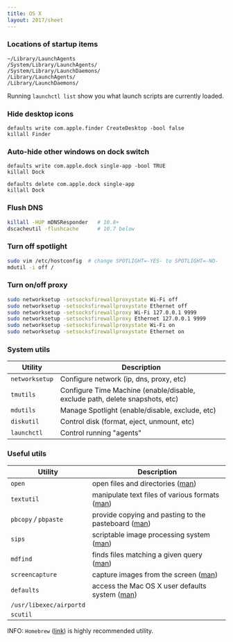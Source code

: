 ```yaml
---
title: OS X
layout: 2017/sheet
---
```


### Locations of startup items

```
~/Library/LaunchAgents
/System/Library/LaunchAgents/
/System/Library/LaunchDaemons/
/Library/LaunchAgents/
/Library/LaunchDaemons/
```

Running `launchctl list` show you what launch scripts are currently loaded.

### Hide desktop icons

```
defaults write com.apple.finder CreateDesktop -bool false
killall Finder
```

### Auto-hide other windows on dock switch

```
defaults write com.apple.dock single-app -bool TRUE
killall Dock
```

```
defaults delete com.apple.dock single-app
killall Dock
```

### Flush DNS

```bash
killall -HUP mDNSResponder   # 10.8+
dscacheutil -flushcache      # 10.7 below
```

### Turn off spotlight

```bash
sudo vim /etc/hostconfig  # change SPOTLIGHT=-YES- to SPOTLIGHT=-NO-
mdutil -i off /
```

### Turn on/off proxy

```bash
sudo networksetup -setsocksfirewallproxystate Wi-Fi off
sudo networksetup -setsocksfirewallproxystate Ethernet off
sudo networksetup -setsocksfirewallproxy Wi-Fi 127.0.0.1 9999
sudo networksetup -setsocksfirewallproxy Ethernet 127.0.0.1 9999
sudo networksetup -setsocksfirewallproxystate Wi-Fi on
sudo networksetup -setsocksfirewallproxystate Ethernet on
```

### System utils

| Utility        | Description                                                                  |
| -------------- | ---------------------------------------------------------------------------- |
| `networksetup` | Configure network (ip, dns, proxy, etc)                                      |
| `tmutils`      | Configure Time Machine (enable/disable, exclude path, delete snapshots, etc) |
| `mdutils`      | Manage Spotlight (enable/disable, exclude, etc)                              |
| `diskutil`     | Control disk (format, eject, unmount, etc)                                   |
| `launchctl`    | Control running "agents"                                                     |

### Useful utils

| Utility                 | Description                                                                                                                                                  |
| ----------------------- | ------------------------------------------------------------------------------------------------------------------------------------------------------------ |
| `open`                  | open files and directories ([man](https://developer.apple.com/legacy/library/documentation/Darwin/Reference/ManPages/man1/open.1.html))                      |
| `textutil`              | manipulate text files of various formats ([man](https://developer.apple.com/legacy/library/documentation/Darwin/Reference/ManPages/man1/textutil.1.html))    |
| `pbcopy` _/_ `pbpaste`  | provide copying and pasting to the pasteboard ([man](https://developer.apple.com/legacy/library/documentation/Darwin/Reference/ManPages/man1/pbcopy.1.html)) |
| `sips`                  | scriptable image processing system ([man](https://developer.apple.com/legacy/library/documentation/Darwin/Reference/ManPages/man1/sips.1.html))              |
| `mdfind`                | finds files matching a given query ([man](https://developer.apple.com/legacy/library/documentation/Darwin/Reference/ManPages/man1/mdfind.1.html))            |
| `screencapture`         | capture images from the screen ([man](https://developer.apple.com/legacy/library/documentation/Darwin/Reference/ManPages/man1/screencapture.1.html))         |
| `defaults`              | access the Mac OS X user defaults system ([man](https://developer.apple.com/legacy/library/documentation/Darwin/Reference/ManPages/man1/defaults.1.html))    |
| `/usr/libexec/airportd` |                                                                                                                                                              |
| `scutil`                |                                                                                                                                                              |

INFO: `Homebrew` ([link](https://brew.sh)) is highly recommended utility.
